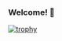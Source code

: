 ### Welcome! 👋

[![trophy](https://github-profile-trophy.vercel.app/?username=fusion407&rank=-C)](https://github.com/ryo-ma/github-profile-trophy)

